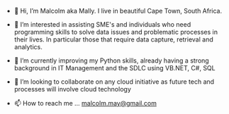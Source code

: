 - 👋 Hi, I’m Malcolm aka Mally. I live in beautiful Cape Town, South Africa.

- 👀 I’m interested in assisting SME's and individuals who need programming skills to solve data issues and problematic processes in their lives. 
In particular those that require data capture, retrieval and analytics.

- 🌱 I’m currently improving my Python skills, already having a strong background in IT Management and the SDLC using VB.NET, C#, SQL

- 💞️ I’m looking to collaborate on any cloud initiative as future tech and processes will involve cloud technology

- 📫 How to reach me ... malcolm.may@gmail.com

<!---
OMally/OMally is a ✨ special ✨ repository because its `README.md` (this file) appears on your GitHub profile.
You can click the Preview link to take a look at your changes.
--->
